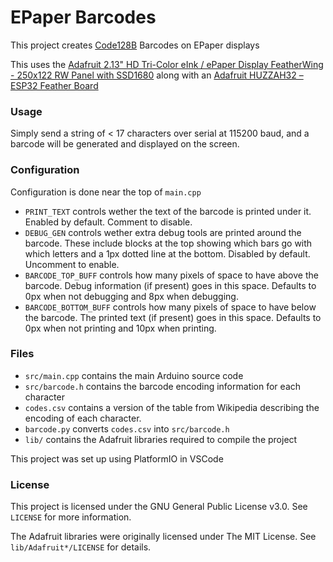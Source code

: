 # EPaper Barcodes
This project creates [Code128B](https://en.wikipedia.org/wiki/Code_128) Barcodes on EPaper displays

This uses the [Adafruit 2.13" HD Tri-Color eInk / ePaper Display FeatherWing - 250x122 RW Panel with SSD1680](https://www.adafruit.com/product/4814) along with an [Adafruit HUZZAH32 – ESP32 Feather Board](https://www.adafruit.com/product/3405)

### Usage
Simply send a string of < 17 characters over serial at 115200 baud, and a barcode will be generated and displayed on the screen.

### Configuration
Configuration is done near the top of `main.cpp`
* `PRINT_TEXT` controls wether the text of the barcode is printed under it. Enabled by default. Comment to disable.
* `DEBUG_GEN` controls wether extra debug tools are printed around the barcode. These include blocks at the top showing which bars go with which letters and a 1px dotted line at the bottom. Disabled by default. Uncomment to enable.
* `BARCODE_TOP_BUFF` controls how many pixels of space to have above the barcode. Debug information (if present) goes in this space. Defaults to 0px when not debugging and 8px when debugging.
* `BARCODE_BOTTOM_BUFF` controls how many pixels of space to have below the barcode. The printed text (if present) goes in this space. Defaults to 0px when not printing and 10px when printing.

### Files
* `src/main.cpp` contains the main Arduino source code
* `src/barcode.h` contains the barcode encoding information for each character
* `codes.csv` contains a version of the table from Wikipedia describing the encoding of each character. 
* `barcode.py` converts `codes.csv` into `src/barcode.h`
* `lib/` contains the Adafruit libraries required to compile the project

This project was set up using PlatformIO in VSCode

### License
This project is licensed under the GNU General Public License v3.0. See `LICENSE` for more information.

The Adafruit libraries were originally licensed under The MIT License. See `lib/Adafruit*/LICENSE` for details. 